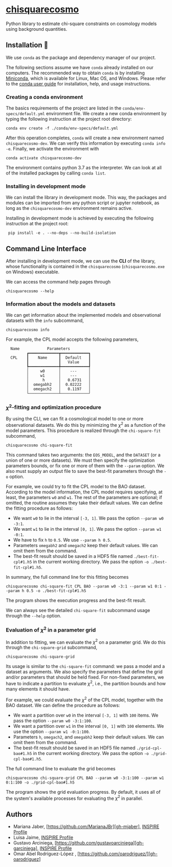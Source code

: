 # [chisquarecosmo][repo-url]

Python library to estimate chi-square constraints on cosmology models using
background quantities.

## Installation 🧱

We use ``conda`` as the package and dependency manager of our project.

The following sections assume we have ``conda`` already installed on our
computers. The recommended way to obtain ``conda`` is by installing
[Miniconda][miniconda-site], which is available for Linux, Mac OS, and Windows.
Please refer to the [conda user guide][conda-guide] for installation, help, and
usage instructions.

### Creating a conda environment

The basics requirements of the project are listed in the
``conda/env-specs/default.yml`` environment file. We create a new conda
environment by typing the following instruction at the project root directory:

```shell
conda env create -f ./conda/env-specs/default.yml
```

After this operation completes, ``conda`` will create a new environment named
``chisquarecosmo-dev``. We can verify this information by executing ``conda info
-e``. Finally, we activate the environment with

```shell
conda activate chisquarecosmo-dev
```

The environment contains python 3.7 as the interpreter. We can look at all of
the installed packages by calling ``conda list``.

### Installing in development mode

We can install the library in development mode. This way, the packages and
modules can be imported from any python script or jupyter notebook, as long as
the ``chisquarecosmo-dev`` environment remains active.

Installing in development mode is achieved by executing the following
instruction at the project root:

```shell
 pip install -e . --no-deps --no-build-isolation
```

## Command Line Interface

After installing in development mode, we can use the **CLI** of the library,
whose functionality is contained in the ``chisquarecosmo``
(``chisquarecosmo.exe`` on Windows) executable.

We can access the command help pages through

```shell
chisquarecosmo --help
```

### Information about the models and datasets

We can get information about the implemented models and observational datasets
with the ``info`` subcommand,

```shell
chisquarecosmo info
```

For example, the CPL model accepts the following parameters,

```text
  Name            Parameters
         ┏━━━━━━━━━━━━━┳━━━━━━━━━━━━┓
  CPL    ┃    Name     ┃  Default   ┃
         ┃             ┃   Value    ┃
         ┡━━━━━━━━━━━━━╇━━━━━━━━━━━━┩
         │     w0      │    ---     │
         │     w1      │    ---     │
         │      h      │   0.6731   │
         │  omegabh2   │  0.02222   │
         │  omegach2   │   0.1197   │
         └─────────────┴────────────┘
```

### $\chi^2$-fitting and optimization procedure

By using the CLI, we can fit a cosmological model to one or more observational
datasets. We do this by minimizing the $\chi^2$ as a function of the model
parameters. This procedure is realized through the ``chi-square-fit``
subcommand,

```shell
chisquarecosmo chi-square-fit
```

This command takes two arguments: the ``EOS_MODEL``, and the ``DATASET`` (or a
union of one or more datasets). We must then specify the optimization parameters
bounds, or fix one or more of them with the ``--param`` option. We also must
supply an output file to save the best-fit parameters through the ``-o`` option.

For example, we could try to fit the CPL model to the BAO dataset. According to
the model information, the CPL model requires specifying, at least, the
parameters ``w0`` and ``w1``. The rest of the parameters are optional; if
omitted, the routine assumes they take their default values. We can define the
fitting procedure as follows:

* We want ``w0`` to lie in the interval ``[-3, 1]``. We pass the option
  ``--param w0 -3:1``.
* We want ``w1`` to lie in the interval ``[0, 1]``. We pass the option
  ``--param w1 -0:1``.
* We have to fix ``h`` to ``0.5``. We use ``--param h 0.5``.
* Parameters ``omegabh2`` and ``omegach2`` keep their default values. We can
  omit them from the command.
* The best-fit result should be saved in a HDF5 file named
  ``./best-fit-cpl#1.h5`` in the current working directory. We pass the option
  ``-o ./best-fit-cpl#1.h5``.

In summary, the full command line for this fitting becomes

```shell
chisquarecosmo chi-square-fit CPL BAO --param w0 -3:1 --param w1 0:1 --param h 0.5 -o ./best-fit-cpl#1.h5
```

The program shows the execution progress and the best-fit result.

We can always see the detailed ``chi-square-fit`` subcommand usage through the
``--help`` option.

### Evaluation of $\chi^2$ in a parameter grid

In addition to fitting, we can evaluate the $\chi^2$ on a parameter grid. We do
this through the ``chi-square-grid``  subcommand,

```shell
chisquarecosmo chi-square-grid
```

Its usage is similar to the ``chi-square-fit`` command: we pass a model and a
dataset as arguments. We also specify the parameters that define the grid
and/or parameters that should be held fixed. For non-fixed parameters, we have
to indicate a partition to evaluate $\chi^2$, i.e., the partition bounds and how
many elements it should have.

For example, we could evaluate the $\chi^2$ of the CPL model, together with the
BAO dataset. We can define the procedure as follows:

* We want a partition over ``w0`` in the interval ``[-3, 1]`` with ``100``
  items. We pass the option ``--param w0 -3:1:100``.
* We want a partition over ``w1`` in the interval ``[0, 1]`` with ``100``
  elements. We use the option ``--param w1 -0:1:100``.
* Parameters ``h``, ``omegach2``, and ``omegabh2`` keep their default values. We
  can omit them from the command.
* The best-fit result should be saved in an HDF5 file named
  ``./grid-cpl-bao#1.h5`` in the current working directory. We pass the option
  ``-o ./grid-cpl-bao#1.h5``.

The full command line to evaluate the grid becomes

```shell
chisquarecosmo chi-square-grid CPL BAO --param w0 -3:1:100 --param w1 0:1:100 -o ./grid-cpl-bao#1.h5
```

The program shows the grid evaluation progress. By default, it uses all of the
system's available processes for evaluating the $\chi^2$ in parallel.

## Authors

* Mariana Jaber, [https://github.com/MarianaJBr][gh-mjaber], [INSPIRE Profile][inspire-mjaber]
* Luisa Jaime, [INSPIRE Profile][inspire-ljaime]
* Gustavo Arciniega, [https://github.com/gustavoarciniega][gh-garciniega], [INSPIRE Profile][inspire-garciniega]
* Omar Abel Rodríguez-López , [https://github.com/oarodriguez/][gh-oarodriguez]

<!-- Links -->

[miniconda-site]: https://docs.conda.io/en/latest/miniconda.html
[conda-guide]: https://docs.conda.io/projects/conda/en/latest/user-guide/index.html
[repo-url]: https://github.com/oarodriguez/chisquarecosmo
[gh-mjaber]: https://github.com/MarianaJBr
[inspire-mjaber]: https://inspirehep.net/authors/1707914
[inspire-ljaime]: https://inspirehep.net/authors/1258854
[gh-garciniega]: https://github.com/gustavoarciniega
[inspire-garciniega]: https://inspirehep.net/authors/1272389
[gh-oarodriguez]: https://github.com/oarodriguez
